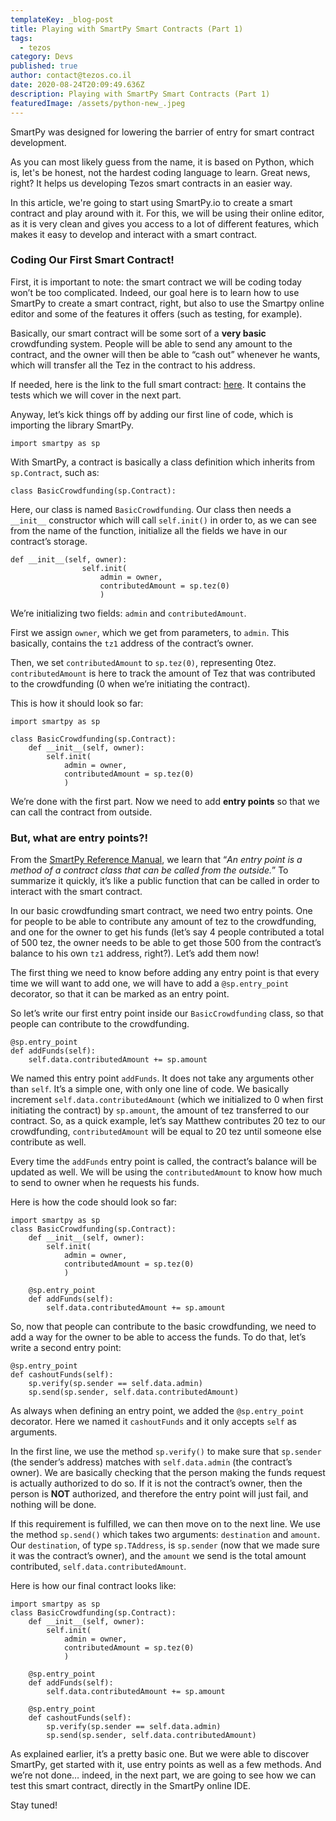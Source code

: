 ```yaml
---
templateKey: _blog-post
title: Playing with SmartPy Smart Contracts (Part 1)
tags:
  - tezos
category: Devs
published: true
author: contact@tezos.co.il
date: 2020-08-24T20:09:49.636Z
description: Playing with SmartPy Smart Contracts (Part 1)
featuredImage: /assets/python-new_.jpeg
---
```


SmartPy was designed for lowering the barrier of entry for smart contract development.

As you can most likely guess from the name, it is based on Python, which is, let's be honest, not the hardest coding language to learn. Great news, right? It helps us developing Tezos smart contracts in an easier way.

In this article, we're going to start using SmartPy.io to create a smart contract and play around with it. For this, we will be using their online editor, as it is very clean and gives you access to a lot of different features, which makes it easy to develop and interact with a smart contract.

### Coding Our First Smart Contract!

First, it is important to note: the smart contract we will be coding today won’t be too complicated. Indeed, our goal here is to learn how to use SmartPy to create a smart contract, right, but also to use the Smartpy online editor and some of the features it offers (such as testing, for example).

Basically, our smart contract will be some sort of a **very basic** crowdfunding system. People will be able to send any amount to the contract, and the owner will then be able to “cash out” whenever he wants, which will transfer all the Tez in the contract to his address.

If needed, here is the link to the full smart contract: [here](https://smartpy.io/dev/index.html?code=eJytVMFu4jAQvecrRjk5WohIq15WQlpaUamnPZTbahW5tlmsJnZkmyL69TvjBEggsNKqPkA8fjPzZvzGum6sC@Br7kKzB@7BN0kiKu49PHKvxZOzO7neGqnNH@ab_Mma4LgI2fcEcEm1hrLURoeyZF5V6wnYnVGuO6ZF1pwQ7GiixWWtDcxb@GRwJCiHftsGJRe13ZqAMEwd1CebZQPkaRc_fiBKoe@@bKw24ciQS_mMJfjI8Jya5IHnlym_xZw8bpJ_ZhDcb@w2jGdp8g_l9HpP_fPKSOVgPu8lj63I@nhCndCTW0SzJCFSWGIZlA_M8Fphv9KL21vhaZolxDYCO4ZeKMOdtoce@1AeTCwbIPJNwdqwQHG7sEBx8T_NTl06edyx9Ndq@br6DS@oAM0JCWGj2jtGHfXdohRaHliOU96zNHwW02ifdqbOwdtaWaOWlVcjHr3TxcAt_ogCXS7V3Qp32BRUgShuF_aq2j5QmEGaRaWF6rWVC0EXxtJ40CEf7dsYBM0dYFnp0SBkH@_5fZcBGhxqLXTD0RNw2GLfexWnY8Xmx2HJcrc17CDYtpwJ8LOJLGaz7BoNKu5rSWDESwr3D1cZxO59LQUKecnh7uFKG05C@RnlTS8FyQVfi1YyMAV6OyoJO@vex7kMnpczPj3ZXtdoOw@gaFxuMDA2_CeL3sRN4INXWqLxmeM2@wvJtPyD). It contains the tests which we will cover in the next part.

Anyway, let’s kick things off by adding our first line of code, which is importing the library SmartPy.

`import smartpy as sp`

With SmartPy, a contract is basically a class definition which inherits from `sp.Contract`, such as:

`class BasicCrowdfunding(sp.Contract):`

Here, our class is named `BasicCrowdfunding`. Our class then needs a `__init__` constructor which will call `self.init()` in order to, as we can see from the name of the function, initialize all the fields we have in our contract’s storage.

```
def __init__(self, owner):
                self.init(
                    admin = owner,
                    contributedAmount = sp.tez(0)
                    )
```

We’re initializing two fields: `admin` and `contributedAmount`.

First we assign `owner`, which we get from parameters, to `admin`. This basically, contains the `tz1` address of the contract’s owner.

Then, we set `contributedAmount` to `sp.tez(0)`, representing 0tez. `contributedAmount` is here to track the amount of Tez that was contributed to the crowdfunding (0 when we’re initiating the contract).

This is how it should look so far:

```
import smartpy as sp

class BasicCrowdfunding(sp.Contract):
    def __init__(self, owner):
        self.init(
            admin = owner,
            contributedAmount = sp.tez(0)
            )
```

We’re done with the first part. Now we need to add **entry points** so that we can call the contract from outside.

### But, what are entry points?!

From the [SmartPy Reference Manual](https://www.smartpy.io/dev/reference.html), we learn that “_An entry point is a method of a contract class that can be called from the outside._” To summarize it quickly, it’s like a public function that can be called in order to interact with the smart contract.

In our basic crowdfunding smart contract, we need two entry points. One for people to be able to contribute any amount of tez to the crowdfunding, and one for the owner to get his funds (let’s say 4 people contributed a total of 500 tez, the owner needs to be able to get those 500 from the contract’s balance to his own `tz1` address, right?). Let’s add them now!

The first thing we need to know before adding any entry point is that every time we will want to add one, we will have to add a `@sp.entry_point` decorator, so that it can be marked as an entry point.

So let’s write our first entry point inside our `BasicCrowdfunding` class, so that people can contribute to the crowdfunding.

```
@sp.entry_point
def addFunds(self):
    self.data.contributedAmount += sp.amount
```

We named this entry point `addFunds`. It does not take any arguments other than `self`. It’s a simple one, with only one line of code. We basically increment `self.data.contributedAmount` (which we initialized to 0 when first initiating the contract) by `sp.amount`, the amount of tez transferred to our contract. So, as a quick example, let’s say Matthew contributes 20 tez to our crowdfunding, `contributedAmount` will be equal to 20 tez until someone else contribute as well.

Every time the `addFunds` entry point is called, the contract’s balance will be updated as well. We will be using the `contributedAmount` to know how much to send to owner when he requests his funds.

Here is how the code should look so far:

```
import smartpy as sp
class BasicCrowdfunding(sp.Contract):
    def __init__(self, owner):
        self.init(
            admin = owner,
            contributedAmount = sp.tez(0)
            )

    @sp.entry_point
    def addFunds(self):
        self.data.contributedAmount += sp.amount
```

So, now that people can contribute to the basic crowdfunding, we need to add a way for the owner to be able to access the funds. To do that, let’s write a second entry point:

```
@sp.entry_point
def cashoutFunds(self):
    sp.verify(sp.sender == self.data.admin)
    sp.send(sp.sender, self.data.contributedAmount)
```

As always when defining an entry point, we added the `@sp.entry_point` decorator. Here we named it `cashoutFunds` and it only accepts `self` as arguments.

In the first line, we use the method `sp.verify()` to make sure that `sp.sender` (the sender’s address) matches with `self.data.admin` (the contract’s owner). We are basically checking that the person making the funds request is actually authorized to do so. If it is not the contract’s owner, then the person is **NOT** authorized, and therefore the entry point will just fail, and nothing will be done.

If this requirement is fulfilled, we can then move on to the next line. We use the method `sp.send()` which takes two arguments: `destination` and `amount`. Our `destination`, of type `sp.TAddress`, is `sp.sender` (now that we made sure it was the contract’s owner), and the `amount` we send is the total amount contributed, `self.data.contributedAmount`.

Here is how our final contract looks like:

```
import smartpy as sp
class BasicCrowdfunding(sp.Contract):
    def __init__(self, owner):
        self.init(
            admin = owner,
            contributedAmount = sp.tez(0)
            )

    @sp.entry_point
    def addFunds(self):
        self.data.contributedAmount += sp.amount

    @sp.entry_point
    def cashoutFunds(self):
        sp.verify(sp.sender == self.data.admin)
        sp.send(sp.sender, self.data.contributedAmount)
```

As explained earlier, it’s a pretty basic one. But we were able to discover SmartPy, get started with it, use entry points as well as a few methods. And we’re not done… indeed, in the next part, we are going to see how we can test this smart contract, directly in the SmartPy online IDE.

Stay tuned!

